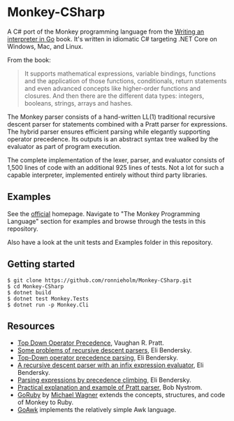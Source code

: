 # Monkey-CSharp

A C# port of the Monkey programming language from the [Writing an interpreter in
Go](https://interpreterbook.com) book. It's written in idiomatic C# targeting
.NET Core on Windows, Mac, and Linux.

From the book:

> It supports mathematical expressions, variable bindings, functions and the
> application of those functions, conditionals, return statements and even
> advanced concepts like higher-order functions and closures. And then there are
> the different data types: integers, booleans, strings, arrays and hashes.

The Monkey parser consists of a hand-written LL(1) traditional recursive descent
parser for statements combined with a Pratt parser for expressions. The hybrid
parser ensures efficient parsing while elegantly supporting operator precedence.
Its outputs is an abstract syntax tree walked by the evaluator as part of
program execution.

The complete implementation of the lexer, parser, and evaluator consists of
1,500 lines of code with an additional 925 lines of tests. Not a lot for such a
capable interpreter, implemented entirely without third party libraries.

## Examples

See the [official](https://interpreterbook.com) homepage. Navigate to "The
Monkey Programming Language" section for examples and browse through the tests
in this repository.

Also have a look at the unit tests and Examples folder in this repository.

## Getting started

    $ git clone https://github.com/ronnieholm/Monkey-CSharp.git
    $ cd Monkey-CSharp
    $ dotnet build
    $ dotnet test Monkey.Tests
    $ dotnet run -p Monkey.Cli

## Resources

- [Top Down Operator
  Precedence](https://web.archive.org/web/20151223215421/http://hall.org.ua/halls/wizzard/pdf/Vaughan.Pratt.TDOP.pdf),
  Vaughan R. Pratt.
- [Some problems of recursive descent parsers](https://eli.thegreenplace.net/2009/03/14/some-problems-of-recursive-descent-parsers), Eli Bendersky.
- [Top-Down operator precedence parsing](https://eli.thegreenplace.net/2010/01/02/top-down-operator-precedence-parsing), Eli Bendersky.
- [A recursive descent parser with an infix expression evaluator](https://eli.thegreenplace.net/2009/03/20/a-recursive-descent-parser-with-an-infix-expression-evaluator), Eli Bendersky.
- [Parsing expressions by precedence climbing](https://eli.thegreenplace.net/2012/08/02/parsing-expressions-by-precedence-climbing.html), Eli Bendersky.
- [Practical explanation and example of Pratt parser](http://journal.stuffwithstuff.com/2011/03/19/pratt-parsers-expression-parsing-made-easy), Bob Nystrom.
- [GoRuby](https://github.com/goruby/goruby) by [Michael
  Wagner](https://twitter.com/mitch000001) extends the concepts, structures, and
  code of Monkey to Ruby.
- [GoAwk](https://github.com/benhoyt/goawk) implements the relatively simple Awk language.
